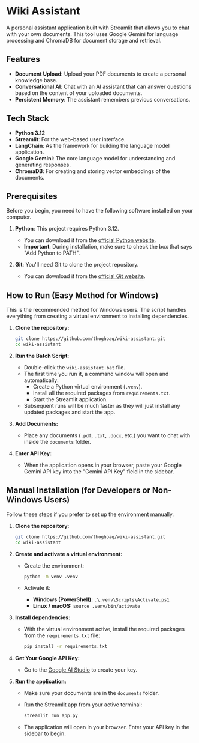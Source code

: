 # Wiki Assistant

A personal assistant application built with Streamlit that allows you to chat with your own documents. This tool uses Google Gemini for language processing and ChromaDB for document storage and retrieval.

## Features

- **Document Upload**: Upload your PDF documents to create a personal knowledge base.
- **Conversational AI**: Chat with an AI assistant that can answer questions based on the content of your uploaded documents.
- **Persistent Memory**: The assistant remembers previous conversations.

## Tech Stack

- **Python 3.12**
- **Streamlit**: For the web-based user interface.
- **LangChain**: As the framework for building the language model application.
- **Google Gemini**: The core language model for understanding and generating responses.
- **ChromaDB**: For creating and storing vector embeddings of the documents.

## Prerequisites

Before you begin, you need to have the following software installed on your computer.

1. **Python**: This project requires Python 3.12.
    - You can download it from the [official Python website](https://www.python.org/downloads/).
    - **Important**: During installation, make sure to check the box that says "Add Python to PATH".

2. **Git**: You'll need Git to clone the project repository.
    - You can download it from the [official Git website](https://git-scm.com/downloads/).

## How to Run (Easy Method for Windows)

This is the recommended method for Windows users. The script handles everything from creating a virtual environment to installing dependencies.

1. **Clone the repository:**

    ```bash
    git clone https://github.com/thoghoaq/wiki-assistant.git
    cd wiki-assistant
    ```

2. **Run the Batch Script:**
    - Double-click the `wiki-assistant.bat` file.
    - The first time you run it, a command window will open and automatically:
        - Create a Python virtual environment (`.venv`).
        - Install all the required packages from `requirements.txt`.
        - Start the Streamlit application.
    - Subsequent runs will be much faster as they will just install any updated packages and start the app.

3. **Add Documents:**
    - Place any documents (`.pdf`, `.txt`, `.docx`, etc.) you want to chat with inside the `documents` folder.

4. **Enter API Key:**
    - When the application opens in your browser, paste your Google Gemini API key into the "Gemini API Key" field in the sidebar.

## Manual Installation (for Developers or Non-Windows Users)

Follow these steps if you prefer to set up the environment manually.

1. **Clone the repository:**

    ```bash
    git clone https://github.com/thoghoaq/wiki-assistant.git
    cd wiki-assistant
    ```

2. **Create and activate a virtual environment:**
    - Create the environment:

        ```bash
        python -m venv .venv
        ```

    - Activate it:
        - **Windows (PowerShell):** `.\.venv\Scripts\Activate.ps1`
        - **Linux / macOS:** `source .venv/bin/activate`

3. **Install dependencies:**
    - With the virtual environment active, install the required packages from the `requirements.txt` file:

        ```bash
        pip install -r requirements.txt
        ```

4. **Get Your Google API Key:**
    - Go to the [Google AI Studio](https://aistudio.google.com/app/apikey) to create your key.

5. **Run the application:**
    - Make sure your documents are in the `documents` folder.
    - Run the Streamlit app from your active terminal:

        ```bash
        streamlit run app.py
        ```

    - The application will open in your browser. Enter your API key in the sidebar to begin.
